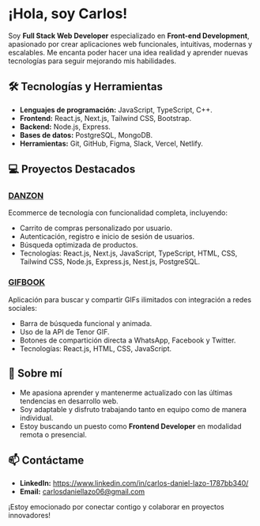 # ¡Hola, soy Carlos!

Soy **Full Stack Web Developer** especializado en **Front-end Development**, apasionado por crear aplicaciones web funcionales, intuitivas, modernas y escalables. Me encanta poder hacer una idea realidad y aprender nuevas tecnologías para seguir mejorando mis habilidades.

## 🛠️ Tecnologías y Herramientas
- **Lenguajes de programación:** JavaScript, TypeScript, C++.
- **Frontend:** React.js, Next.js, Tailwind CSS, Bootstrap.
- **Backend:** Node.js, Express.
- **Bases de datos:** PostgreSQL, MongoDB.
- **Herramientas:** Git, GitHub, Figma, Slack, Vercel, Netlify.

## 💻 Proyectos Destacados
### [DANZON](https://github.com/pi-rym/PM4FE-CarlosDanielOK)
Ecommerce de tecnología con funcionalidad completa, incluyendo:
- Carrito de compras personalizado por usuario.
- Autenticación, registro e inicio de sesión de usuarios.
- Búsqueda optimizada de productos.
- Tecnologías: React.js, Next.js, JavaScript, TypeScript, HTML, CSS, Tailwind CSS, Node.js, Express.js, Nest.js, PostgreSQL.

### [GIFBOOK](https://github.com/CarlosDanielOK/Dan-GIFBOOK)
Aplicación para buscar y compartir GIFs ilimitados con integración a redes sociales:
- Barra de búsqueda funcional y animada.
- Uso de la API de Tenor GIF.
- Botones de compartición directa a WhatsApp, Facebook y Twitter.
- Tecnologías: React.js, HTML, CSS, JavaScript.

## 🌟 Sobre mí
- Me apasiona aprender y mantenerme actualizado con las últimas tendencias en desarrollo web.
- Soy adaptable y disfruto trabajando tanto en equipo como de manera individual.
- Estoy buscando un puesto como **Frontend Developer** en modalidad remota o presencial.

## 📫 Contáctame
- **LinkedIn:** https://www.linkedin.com/in/carlos-daniel-lazo-1787bb340/
- **Email:** carlosdaniellazo06@gmail.com

¡Estoy emocionado por conectar contigo y colaborar en proyectos innovadores!
